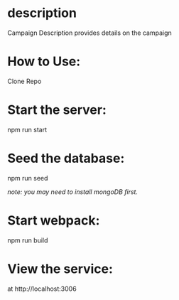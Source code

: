 # description
Campaign Description provides details on the campaign

# How to Use:
Clone Repo

# Start the server:
npm run start

# Seed the database:
npm run seed

_note: you may need to install mongoDB first._

# Start webpack:
npm run build

# View the service:
at http://localhost:3006